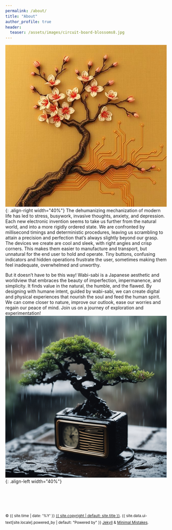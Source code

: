 ```yaml
---
permalink: /about/
title: "About"
author_profile: true
header:
  teaser: /assets/images/circuit-board-blossoms8.jpg
---
```

![image-right](/assets/images/circuit-board-blossoms8.jpg){: .align-right width="40%"}
The dehumanizing mechanization of modern life has led to stress, busywork, invasive thoughts, anxiety, and depression. Each new electronic invention seems to take us further from the natural world, and into a more rigidly ordered state. We are confronted by millisecond timings and deterministic procedures, leaving  us scrambling to attain a precision and perfection that’s always slightly beyond our grasp. The devices we create are cool and sleek, with right angles and crisp corners. This makes them easier to manufacture and transport, but unnatural for the end user to hold and operate. Tiny buttons, confusing indicators and hidden operations frustrate the user, sometimes making them feel inadequate, overwhelmed and unworthy.

But it doesn’t have to be this way! Wabi-sabi is a Japanese aesthetic and worldview that embraces the beauty of imperfection, impermanence, and simplicity. It finds value in the natural, the humble, and the flawed. By designing with humane intent, guided by wabi-sabi, we can create digital and physical experiences that nourish the soul and feed the human spirit. We can come closer to nature, improve our outlook, ease our worries and regain our peace of mind. Join us on a journey of exploration and experimentation!
![image-left](/assets/images/bonsai-radio.jpg){: .align-left width="40%"}
<br>
<br>
<br>
<br>
<br>
<br>
<sub> &copy; {{ site.time | date: '%Y' }} <a href="{{ site.copyright_url | default: site.url }}">{{ site.copyright | default: site.title }}</a>. {{ site.data.ui-text[site.locale].powered_by | default: "Powered by" }} <a href="https://jekyllrb.com" rel="nofollow">Jekyll</a> &amp; <a href="https://mademistakes.com/work/jekyll-themes/minimal-mistakes/" rel="nofollow">Minimal Mistakes</a>.</sub>